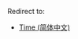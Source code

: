 Redirect to:

*   [Time (简体中文)](/index.php?title=Time_(%E7%AE%80%E4%BD%93%E4%B8%AD%E6%96%87)&redirect=no "Time (简体中文)")